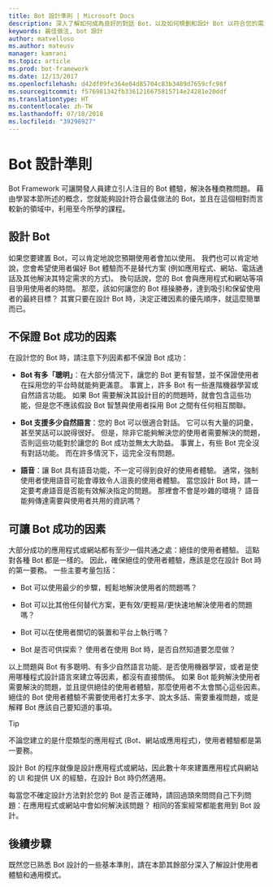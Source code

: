 ```yaml
---
title: Bot 設計準則 | Microsoft Docs
description: 深入了解如何成為良好的對話 Bot，以及如何規劃和設計 Bot 以符合您的需求並且讓使用者滿意。
keywords: 最佳做法, bot 設計
author: matvelloso
ms.author: mateusv
manager: kamrani
ms.topic: article
ms.prod: bot-framework
ms.date: 12/13/2017
ms.openlocfilehash: d42df09fe364e04d85704c83b3489d7659cfc98f
ms.sourcegitcommit: f576981342fb3361216675815714e24281e20ddf
ms.translationtype: HT
ms.contentlocale: zh-TW
ms.lasthandoff: 07/18/2018
ms.locfileid: "39298927"
---
```

# <a name="principles-of-bot-design"></a>Bot 設計準則

Bot Framework 可讓開發人員建立引人注目的 Bot 體驗，解決各種商務問題。 藉由學習本節所述的概念，您就能夠設計符合最佳做法的 Bot，並且在這個相對而言較新的領域中，利用至今所學的課程。 

## <a name="designing-a-bot"></a>設計 Bot

如果您要建置 Bot，可以肯定地說您預期使用者會加以使用。 我們也可以肯定地說，您會希望使用者偏好 Bot 體驗而不是替代方案 (例如應用程式、網站、電話通話及其他解決其特定需求的方式)。 換句話說，您的 Bot 會與應用程式和網站等項目爭用使用者的時間。 那麼，該如何讓您的 Bot 穩操勝券，達到吸引和保留使用者的最終目標？ 其實只要在設計 Bot 時，決定正確因素的優先順序，就這麼簡單而已。

## <a name="factors-that-do-not-guarantee-a-bots-success"></a>不保證 Bot 成功的因素

在設計您的 Bot 時，請注意下列因素都不保證 Bot 成功： 

- **Bot 有多「聰明」**：在大部分情況下，讓您的 Bot 更有智慧，並不保證使用者在採用您的平台時就能夠更滿意。 事實上，許多 Bot 有一些進階機器學習或自然語言功能。 如果 Bot 需要解決其設計目的的問題時，就會包含這些功能，但是您不應該假設 Bot 智慧與使用者採用 Bot 之間有任何相互關聯。

- **Bot 支援多少自然語言**：您的 Bot 可以很適合對話。 它可以有大量的詞彙，甚至笑話可以說得很好。 但是，除非它能夠解決您的使用者需要解決的問題，否則這些功能對於讓您的 Bot 成功並無太大助益。 事實上，有些 Bot 完全沒有對話功能。 而在許多情況下，這完全沒有問題。

- **語音**：讓 Bot 具有語音功能，不一定可得到良好的使用者體驗。 通常，強制使用者使用語音可能會導致令人沮喪的使用者體驗。 當您設計 Bot 時，請一定要考慮語音是否能有效解決指定的問題。 那裡會不會是吵雜的環境？ 語音能夠傳達需要與使用者共用的資訊嗎？ 

## <a name="factors-that-do-influence-a-bots-success"></a>可讓 Bot 成功的因素

大部分成功的應用程式或網站都有至少一個共通之處：絕佳的使用者體驗。 這點對各種 Bot 都是一樣的。 因此，確保絕佳的使用者體驗，應該是您在設計 Bot 時的第一要務。 一些主要考量包括：

- Bot 可以使用最少的步驟，輕鬆地解決使用者的問題嗎？

- Bot 可以比其他任何替代方案，更有效/更輕易/更快速地解決使用者的問題嗎？

- Bot 可以在使用者關切的裝置和平台上執行嗎？

- Bot 是否可供探索？ 使用者在使用 Bot 時，是否自然知道要怎麼做？

以上問題與 Bot 有多聰明、有多少自然語言功能、是否使用機器學習，或者是使用哪種程式設計語言來建立等因素，都沒有直接關係。 如果 Bot 能夠解決使用者需要解決的問題，並且提供絕佳的使用者體驗，那麼使用者不太會關心這些因素。 絕佳的 Bot 使用者體驗不需要使用者打太多字、說太多話、需要重複問題，或是解釋 Bot 應該自己要知道的事項。

> [!TIP]
> 不論您建立的是什麼類型的應用程式 (Bot、網站或應用程式)，使用者體驗都是第一要務。

設計 Bot 的程序就像是設計應用程式或網站，因此數十年來建置應用程式與網站的 UI 和提供 UX 的經驗，在設計 Bot 時仍然適用。 

每當您不確定設計方法對於您的 Bot 是否正確時，請回過頭來問問自己下列問題：在應用程式或網站中會如何解決該問題？ 相同的答案經常都能套用到 Bot 設計。 

## <a name="next-steps"></a>後續步驟

既然您已熟悉 Bot 設計的一些基本準則，請在本節其餘部分深入了解設計使用者體驗和通用模式。